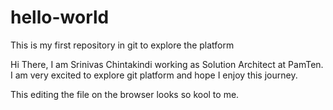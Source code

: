 # hello-world
This is my first repository in git to explore the platform

Hi There, I am Srinivas Chintakindi working as Solution Architect at PamTen. I am very excited to explore git platform and hope I enjoy this journey.

This editing the file on the browser looks so kool to me.
